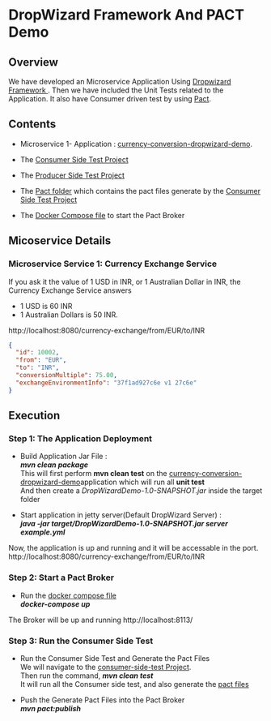 # DropWizard Framework And PACT Demo

## Overview
We have developed an Microservice Application Using [ Dropwizard Framework ](https://www.dropwizard.io/en/latest/index.html).
Then we have included the Unit Tests related to the Application.
It also have Consumer driven test by using [Pact](https://docs.pact.io/).

## Contents
* Microservice 1- Application : [currency-conversion-dropwizard-demo](https://github.com/kingshuknandy2016/DropWizardAppAndPactDemo/tree/master/currency-conversion-dropwizard-demo).

* The [Consumer Side Test Project](https://github.com/kingshuknandy2016/DropWizardAppAndPactDemo/tree/master/consumer-side-test)

* The [Producer Side Test Project](https://github.com/kingshuknandy2016/DropWizardAppAndPactDemo/tree/master/producer-side-test)

* The [Pact folder](https://github.com/kingshuknandy2016/DropWizardAppAndPactDemo/tree/master/pacts) which contains the pact files generate by the [Consumer Side Test Project](https://github.com/kingshuknandy2016/DropWizardAppAndPactDemo/tree/master/consumer-side-test)

* The [Docker Compose file](https://github.com/kingshuknandy2016/DropWizardAppAndPactDemo/tree/master/dockerpactbroker) to start the Pact Broker


## Micoservice Details


### Microservice Service 1: Currency Exchange Service

If you ask it the value of 1 USD in INR, or 1 Australian Dollar in INR, the Currency Exchange Service answers 
- 1 USD is 60 INR
- 1 Australian Dollars is 50 INR. 

http://localhost:8080/currency-exchange/from/EUR/to/INR

```json
{
  "id": 10002,
  "from": "EUR",
  "to": "INR",
  "conversionMultiple": 75.00,
  "exchangeEnvironmentInfo": "37f1ad927c6e v1 27c6e"
}
```

## Execution

### Step 1: The Application Deployment

* Build Application Jar File : <br/> 
***mvn clean package***<br/>
This will first perform **mvn clean test** on the [currency-conversion-dropwizard-demo](https://github.com/kingshuknandy2016/DropWizardAppAndPactDemo/tree/master/currency-conversion-dropwizard-demo)application which will run all **unit test**<br/>
And then create a *DropWizardDemo-1.0-SNAPSHOT.jar* inside the target folder

* Start application in jetty server(Default DropWizard Server) :<br/> 
***java -jar target/DropWizardDemo-1.0-SNAPSHOT.jar server example.yml***<br/>

Now, the application is up and running and it will be accessable in the port.<br/>
http://localhost:8080/currency-exchange/from/EUR/to/INR

### Step 2: Start a Pact Broker

* Run the [docker compose file](https://github.com/kingshuknandy2016/DropWizardAppAndPactDemo/blob/master/dockerpactbroker/docker-compose.yml) <br/>
***docker-compose up***<br/>

The Broker will be up and running http://localhost:8113/

### Step 3: Run the Consumer Side Test

* Run the Consumer Side Test and Generate the Pact Files<br/>
We will navigate to the [consumer-side-test Project](https://github.com/kingshuknandy2016/DropWizardAppAndPactDemo/tree/master/consumer-side-test).<br/>
Then run the command, ***mvn clean test***<br/>
It will run all the Consumer side test, and also generate the [pact files](https://github.com/kingshuknandy2016/DropWizardAppAndPactDemo/tree/master/pacts)

* Push the Generate Pact Files into the Pact Broker<br/>
***mvn pact:publish***




